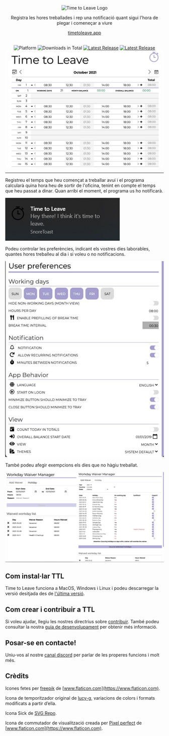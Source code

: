 <div align = "center">
  <img src="../assets/timetoleave.png" alt="Time to Leave Logo">

  <p>Registra les hores treballades i rep una notificació quant sigui l'hora de plegar i comeneçar a viure</p>

[timetoleave.app](https://timetoleave.app/)

  <br/>

<img src="https://img.shields.io/badge/platforms-Windows%20%7C%20MacOS%20%7C%20Linux-green" alt="Platform">
<img src="https://img.shields.io/github/downloads/thamara/time-to-leave/total" alt="Downloads in Total">
<a href="https://github.com/thamara/time-to-leave/releases/latest"><img src="https://img.shields.io/github/v/release/thamara/time-to-leave" alt="Latest Release"></a>
<a href="http://makeapullrequest.com/"><img src="https://img.shields.io/badge/PRs-welcome-purple" alt="Latest Release"></a>

   <br/>

  <img src="./images/screenshot.jpg" alt="Time to Leave Screenshot">

  <br/>

</div>

---

Registreu el temps que heu començat a treballar avui i el programa calcularà quina hora heu de sortir de l'oficina, tenint en compte el temps que heu passat a dinar. Quan arribi el moment, el programa us ho notificarà.

<img src="./images/notification.jpg" alt="Time to Leave Notification">

Podeu controlar les preferències, indicant els vostres dies laborables, quantes hores treballeu al dia i si voleu o no notificacions.

<img src="./images/preferences.jpg" alt="Time to Leave Preferences">

També podeu afegir exempcions els dies que no hàgiu treballat.

<img src="./images/waiver_manager.jpg" alt="Time to Leave Waiver Manager">

## Com instal·lar TTL

Time to Leave funciona a MacOS, Windows i Linux i podeu descarregar la versió desitjada des de [l'última versió](https://github.com/thamara/time-to-leave/releases/latest).

## Com crear i contribuir a TTL

Si voleu ajudar, llegiu les nostres directrius sobre [contribuir](../CONTRIBUTING.md).
També podeu consultar la nostra [guia de desenvolupament](../DEVELOPMENT.md) per obtenir més informació.

## Posar-se en contacte!

Uniu-vos al nostre [canal discord](https://discord.gg/P3KkEF5) per parlar de les properes funcions i molt més.

## Crèdits

Icones fetes per [freepik](https://www.flaticon.com/authors/freepik) de [www.flaticon.com](https://www.flaticon.com).

Icona de temporitzador original de [lucy-g](https://icon-icons.com/icon/timer/121243), variacions de colors i formats modificats a partir d’ella.

Icona Sick de [SVG Repo](https://www.svgrepo.com/svg/271898/sick).

Icona de commutador de visualització creada per [Pixel perfect](https://www.flaticon.com/authors/pixel-perfect) de [www.flaticon.com](https://www.flaticon.com).
